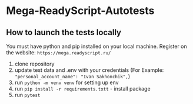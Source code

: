 # Mega-ReadyScript-Autotests
## How to launch the tests locally
You must have python and pip installed on your local machine.
Register on the website:
`https://mega.readyscript.ru/`

1. clone repository
2. update test data and .env with your credentials (For Example: `"personal_account_name": "Ivan Sakhonchik",`)
4. run `python -m venv venv` for setting up env
5. run `pip install -r requirements.txtt` - install package
6. run `pytest`
